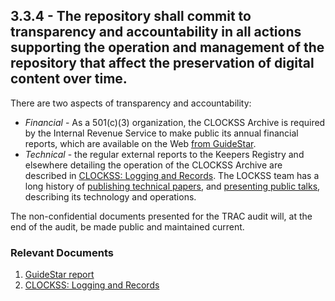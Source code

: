 ## 3.3.4 - The repository shall commit to transparency and accountability in all actions supporting the operation and management of the repository that affect the preservation of digital content over time.

There are two aspects of transparency and accountability:

  - *Financial* - As a 501(c)(3) organization, the CLOCKSS Archive is
    required by the Internal Revenue Service to make public its annual
    financial reports, which are available on the Web [from
    GuideStar](https://www.guidestar.org/organizations/26-3098051/digital-distributed-community-archive.aspx).
  - *Technical* - the regular external reports to the Keepers Registry
    and elsewhere detailing the operation of the CLOCKSS Archive are
    described in [CLOCKSS: Logging and
    Records](CLOCKSS:_Logging_and_Records#External_reports "wikilink").
    The LOCKSS team has a long history of [publishing technical
    papers](http://www.lockss.org/news-media/publications/), and
    [presenting public talks](http://www.lockss.org/news-media/talks/),
    describing its technology and operations.

The non-confidential documents presented for the TRAC audit will, at the
end of the audit, be made public and maintained current.

### Relevant Documents

1.  [GuideStar
    report](https://www.guidestar.org/organizations/26-3098051/digital-distributed-community-archive.aspx)
2.  [CLOCKSS: Logging and
    Records](CLOCKSS:_Logging_and_Records "wikilink")